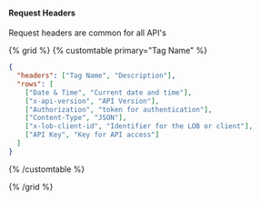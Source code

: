 #### Request Headers

Request headers are common for all API's

{% grid %}
{% customtable primary="Tag Name" %}

```json
{
  "headers": ["Tag Name", "Description"],
  "rows": [
    ["Date & Time", "Current date and time"],
    ["x-api-version", "API Version"],
    ["Authorization", "token for authentication"],
    ["Content-Type", "JSON"],
    ["x-lob-client-id", "Identifier for the LOB or client"],
    ["API Key", "Key for API access"]
  ]
}
```

{% /customtable %}

{% /grid %}
